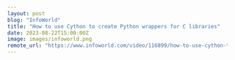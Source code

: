 ```yaml
---
layout: post
blog: "InfoWorld"
title: "How to use Cython to create Python wrappers for C libraries"
date: 2023-08-22T15:00:00Z
image: images/infoworld.png
remote_url: "https://www.infoworld.com/video/116899/how-to-use-cython-to-create-python-wrappers-for-c-libraries#tk.rss_applicationdevelopment"
---
```


